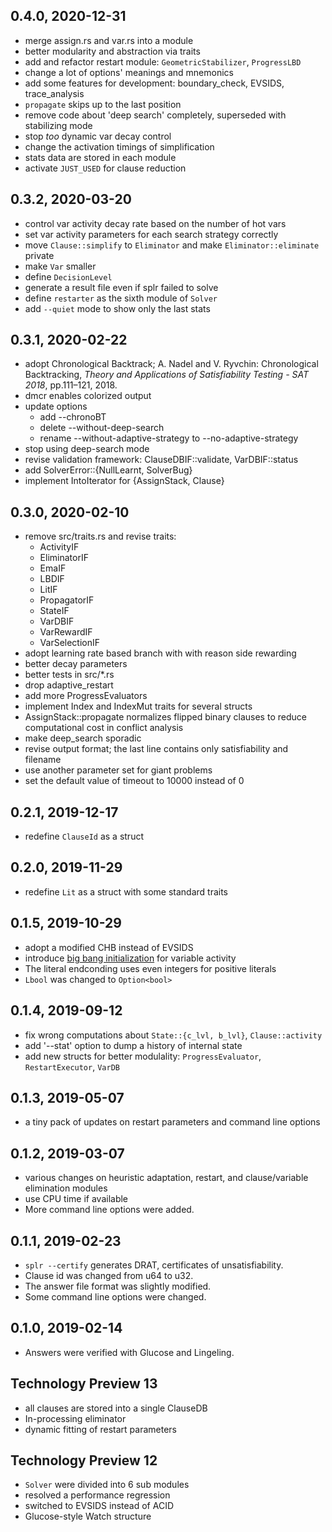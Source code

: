 ## 0.4.0, 2020-12-31

- merge assign.rs and var.rs into a module
- better modularity and abstraction via traits
- add and refactor restart module: `GeometricStabilizer`, `ProgressLBD`
- change a lot of options' meanings and mnemonics
- add some features for development: boundary_check, EVSIDS, trace_analysis
- `propagate` skips up to the last position
- remove code about 'deep search' completely, superseded with stabilizing mode
- stop *too* dynamic var decay control
- change the activation timings of simplification
- stats data are stored in each module
- activate `JUST_USED` for clause reduction

## 0.3.2, 2020-03-20

- control var activity decay rate based on the number of hot vars
- set var activity parameters for each search strategy correctly
- move `Clause::simplify` to `Eliminator` and make `Eliminator::eliminate` private
- make `Var` smaller
- define `DecisionLevel`
- generate a result file even if splr failed to solve
- define `restarter` as the sixth module of `Solver`
- add `--quiet` mode to show only the last stats

## 0.3.1, 2020-02-22

- adopt Chronological Backtrack; A. Nadel and V. Ryvchin: Chronological Backtracking, *Theory and Applications of Satisfiability Testing - SAT 2018*, pp.111–121, 2018.
- dmcr enables colorized output
- update options
  - add --chronoBT
  - delete --without-deep-search
  - rename --without-adaptive-strategy to --no-adaptive-strategy
- stop using deep-search mode
- revise validation framework: ClauseDBIF::validate, VarDBIF::status
- add SolverError::{NullLearnt, SolverBug}
- implement IntoIterator for {AssignStack, Clause}

## 0.3.0, 2020-02-10

- remove src/traits.rs and revise traits:
  - ActivityIF
  - EliminatorIF
  - EmaIF
  - LBDIF
  - LitIF
  - PropagatorIF
  - StateIF
  - VarDBIF
  - VarRewardIF
  - VarSelectionIF
- adopt learning rate based branch with with reason side rewarding
- better decay parameters
- better tests in src/*.rs
- drop adaptive_restart
- add more ProgressEvaluators
- implement Index and IndexMut traits for several structs
- AssignStack::propagate normalizes flipped binary clauses to reduce computational cost in conflict analysis
- make deep_search sporadic
- revise output format; the last line contains only satisfiability and filename
- use another parameter set for giant problems
- set the default value of timeout to 10000 instead of 0

## 0.2.1, 2019-12-17

- redefine `ClauseId` as a struct

## 0.2.0, 2019-11-29

- redefine `Lit` as a struct with some standard traits

## 0.1.5, 2019-10-29

- adopt a modified CHB instead of EVSIDS
- introduce [big bang initialization](https://medium.com/backjump-technologies/big-bang-initialization-of-variable-activity-in-a-sat-solver-ada154f56fb0) for variable activity
- The literal endconding uses even integers for positive literals
- `Lbool` was changed to `Option<bool>`

## 0.1.4, 2019-09-12

- fix wrong computations about `State::{c_lvl, b_lvl}`, `Clause::activity`
- add '--stat' option to dump a history of internal state
- add new structs for better modulality: `ProgressEvaluator`, `RestartExecutor`, `VarDB`

## 0.1.3, 2019-05-07

- a tiny pack of updates on restart parameters and command line options

## 0.1.2, 2019-03-07

- various changes on heuristic adaptation, restart, and clause/variable elimination modules
- use CPU time if available
- More command line options were added.

## 0.1.1, 2019-02-23

- `splr --certify` generates DRAT, certificates of unsatisfiability.
- Clause id was changed from u64 to u32.
- The answer file format was slightly modified.
- Some command line options were changed.

## 0.1.0, 2019-02-14

- Answers were verified with Glucose and Lingeling.

## Technology Preview 13

- all clauses are stored into a single ClauseDB
- In-processing eliminator
- dynamic fitting of restart parameters

## Technology Preview 12

- `Solver` were divided into 6 sub modules
- resolved a performance regression
- switched to EVSIDS instead of ACID
- Glucose-style Watch structure
